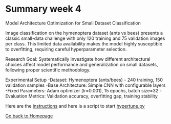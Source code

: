# Summary week 4

Model Architecture Optimization for Small Dataset Classification

Image classification on the hymenoptera dataset (ants vs bees) presents a classic small-data challenge with only 120 training and 75 validation images per class. This limited data availability makes the model highly susceptible to overfitting, requiring careful hyperparameter selection.

Research Goal: Systematically investigate how different architectural choices affect model performance and generalization on small datasets, following proper scientific methodology.

Experimental Setup
    -Dataset: Hymenoptera (ants/bees) - 240 training, 150 validation samples
    -Base Architecture: Simple CNN with configurable layers
    -Fixed Parameters: Adam optimizer (lr=0.001), 15 epochs, batch size=32
    -Evaluation Metrics: Validation accuracy, overfitting gap, training stability


Here are the [instructions](./instructions.md) and here is a script to start [hypertune.py](./hypertune.py)

[Go back to Homepage](../README.md)
